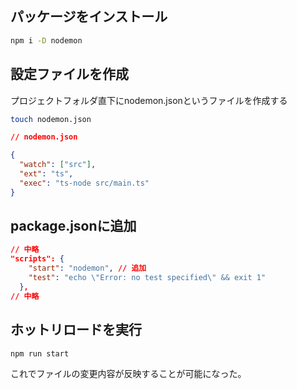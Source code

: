 ## パッケージをインストール

```bash
npm i -D nodemon
```

##  設定ファイルを作成

プロジェクトフォルダ直下にnodemon.jsonというファイルを作成する

```bash
touch nodemon.json
```

```json
// nodemon.json

{
  "watch": ["src"],
  "ext": "ts",
  "exec": "ts-node src/main.ts"
}
```

## package.jsonに追加

```json
// 中略
"scripts": {
    "start": "nodemon", // 追加
    "test": "echo \"Error: no test specified\" && exit 1"
  },
// 中略
```

## ホットリロードを実行

```bash
npm run start
```

これでファイルの変更内容が反映することが可能になった。